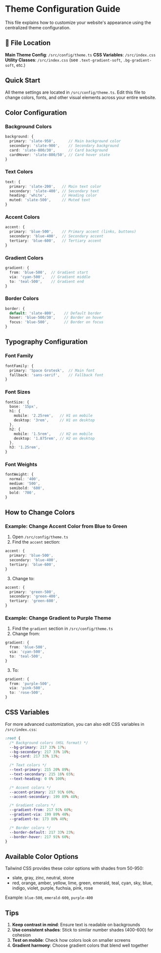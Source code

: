 # Theme Configuration Guide

This file explains how to customize your website's appearance using the centralized theme configuration.

## 📁 File Location
**Main Theme Config**: `/src/config/theme.ts`
**CSS Variables**: `/src/index.css`
**Utility Classes**: `/src/index.css` (see `.text-gradient-soft`, `.bg-gradient-soft`, etc.)

## Quick Start

All theme settings are located in `/src/config/theme.ts`. Edit this file to change colors, fonts, and other visual elements across your entire website.

## Color Configuration

### Background Colors
```typescript
background: {
  primary: 'slate-950',      // Main background color
  secondary: 'slate-900',    // Secondary background
  card: 'slate-800/30',      // Card background
  cardHover: 'slate-800/50', // Card hover state
}
```

### Text Colors
```typescript
text: {
  primary: 'slate-200',   // Main text color
  secondary: 'slate-400', // Secondary text
  heading: 'white',       // Heading color
  muted: 'slate-500',     // Muted text
}
```

### Accent Colors
```typescript
accent: {
  primary: 'blue-500',    // Primary accent (links, buttons)
  secondary: 'blue-400',  // Secondary accent
  tertiary: 'blue-600',   // Tertiary accent
}
```

### Gradient Colors
```typescript
gradient: {
  from: 'blue-500',  // Gradient start
  via: 'cyan-500',   // Gradient middle
  to: 'teal-500',    // Gradient end
}
```

### Border Colors
```typescript
border: {
  default: 'slate-800',    // Default border
  hover: 'blue-500/30',    // Border on hover
  focus: 'blue-500',       // Border on focus
}
```

## Typography Configuration

### Font Family
```typescript
fontFamily: {
  primary: 'Space Grotesk',  // Main font
  fallback: 'sans-serif',    // Fallback font
}
```

### Font Sizes
```typescript
fontSize: {
  base: '15px',
  h1: {
    mobile: '2.25rem',   // H1 on mobile
    desktop: '3rem',     // H1 on desktop
  },
  h2: {
    mobile: '1.5rem',    // H2 on mobile
    desktop: '1.875rem', // H2 on desktop
  },
  h3: '1.25rem',
}
```

### Font Weights
```typescript
fontWeight: {
  normal: '400',
  medium: '500',
  semibold: '600',
  bold: '700',
}
```

## How to Change Colors

### Example: Change Accent Color from Blue to Green

1. Open `/src/config/theme.ts`
2. Find the `accent` section:
```typescript
accent: {
  primary: 'blue-500',
  secondary: 'blue-400',
  tertiary: 'blue-600',
}
```
3. Change to:
```typescript
accent: {
  primary: 'green-500',
  secondary: 'green-400',
  tertiary: 'green-600',
}
```

### Example: Change Gradient to Purple Theme

1. Find the `gradient` section in `/src/config/theme.ts`
2. Change from:
```typescript
gradient: {
  from: 'blue-500',
  via: 'cyan-500',
  to: 'teal-500',
}
```
3. To:
```typescript
gradient: {
  from: 'purple-500',
  via: 'pink-500',
  to: 'rose-500',
}
```

## CSS Variables

For more advanced customization, you can also edit CSS variables in `/src/index.css`:

```css
:root {
  /* Background colors (HSL format) */
  --bg-primary: 217 33% 17%;
  --bg-secondary: 217 33% 10%;
  --bg-card: 217 33% 13%;

  /* Text colors */
  --text-primary: 215 20% 89%;
  --text-secondary: 215 16% 65%;
  --text-heading: 0 0% 100%;

  /* Accent colors */
  --accent-primary: 217 91% 60%;
  --accent-secondary: 199 89% 48%;

  /* Gradient colors */
  --gradient-from: 217 91% 60%;
  --gradient-via: 199 89% 48%;
  --gradient-to: 173 80% 40%;

  /* Border colors */
  --border-default: 217 33% 23%;
  --border-hover: 217 91% 60%;
}
```

## Available Color Options

Tailwind CSS provides these color options with shades from 50-950:
- slate, gray, zinc, neutral, stone
- red, orange, amber, yellow, lime, green, emerald, teal, cyan, sky, blue, indigo, violet, purple, fuchsia, pink, rose

Example: `blue-500`, `emerald-600`, `purple-400`

## Tips

1. **Keep contrast in mind**: Ensure text is readable on backgrounds
2. **Use consistent shades**: Stick to similar number shades (400-600) for cohesion
3. **Test on mobile**: Check how colors look on smaller screens
4. **Gradient harmony**: Choose gradient colors that blend well together
